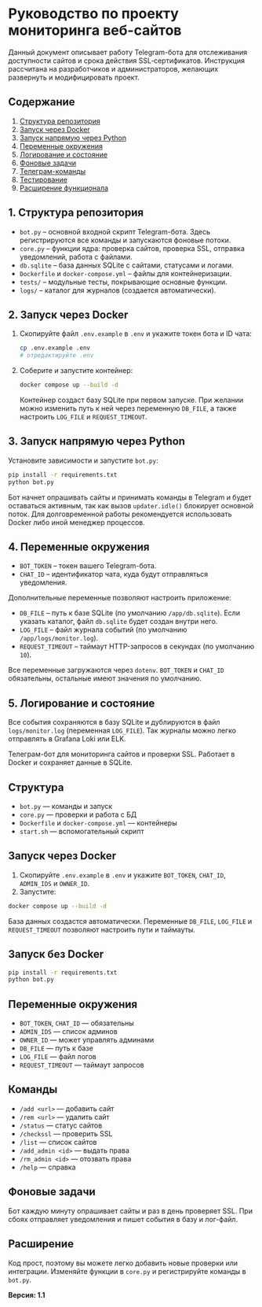 # Руководство по проекту мониторинга веб-сайтов

Данный документ описывает работу Telegram-бота для отслеживания доступности
сайтов и срока действия SSL‑сертификатов. Инструкция рассчитана на разработчиков
и администраторов, желающих развернуть и модифицировать проект.

## Содержание

1. [Структура репозитория](#structure)
2. [Запуск через Docker](#docker)
3. [Запуск напрямую через Python](#python-run)
4. [Переменные окружения](#env)
5. [Логирование и состояние](#logging)
6. [Фоновые задачи](#background)
7. [Телеграм-команды](#commands)
8. [Тестирование](#tests)
9. [Расширение функционала](#extend)

<a name="structure"></a>
## 1. Структура репозитория

- `bot.py` – основной входной скрипт Telegram-бота. Здесь регистрируются все
  команды и запускаются фоновые потоки.
- `core.py` – функции ядра: проверка сайтов, проверка SSL, отправка
  уведомлений, работа с файлами.
- `db.sqlite` – база данных SQLite с сайтами, статусами и логами.
- `Dockerfile` и `docker-compose.yml` – файлы для контейнеризации.
- `tests/` – модульные тесты, покрывающие основные функции.
- `logs/` – каталог для журналов (создается автоматически).

<a name="docker"></a>
## 2. Запуск через Docker

1. Скопируйте файл `.env.example` в `.env` и укажите токен бота и ID чата:
   ```bash
   cp .env.example .env
   # отредактируйте .env
   ```

2. Соберите и запустите контейнер:
   ```bash
   docker compose up --build -d
   ```
    Контейнер создаст базу SQLite при первом запуске. При желании можно изменить
    путь к ней через переменную `DB_FILE`, а также настроить `LOG_FILE` и
    `REQUEST_TIMEOUT`.

<a name="python-run"></a>
## 3. Запуск напрямую через Python

Установите зависимости и запустите `bot.py`:
```bash
pip install -r requirements.txt
python bot.py
```
Бот начнет опрашивать сайты и принимать команды в Telegram и будет оставаться
активным, так как вызов `updater.idle()` блокирует основной поток. Для
долговременной работы рекомендуется использовать Docker либо иной менеджер
процессов.

<a name="env"></a>
## 4. Переменные окружения

- `BOT_TOKEN` – токен вашего Telegram-бота.
- `CHAT_ID` – идентификатор чата, куда будут отправляться уведомления.

Дополнительные переменные позволяют настроить приложение:

- `DB_FILE` – путь к базе SQLite (по умолчанию `/app/db.sqlite`). Если указать
  каталог, файл `db.sqlite` будет создан внутри него.
- `LOG_FILE` – файл журнала событий (по умолчанию `/app/logs/monitor.log`).
- `REQUEST_TIMEOUT` – таймаут HTTP-запросов в секундах (по умолчанию `10`).

Все переменные загружаются через `dotenv`. `BOT_TOKEN` и `CHAT_ID` обязательны,
остальные имеют значения по умолчанию.

<a name="logging"></a>
## 5. Логирование и состояние

Все события сохраняются в базу SQLite и дублируются в файл `logs/monitor.log`
(переменная `LOG_FILE`). Так журналы можно легко отправлять в Grafana Loki или
ELK.

Телеграм-бот для мониторинга сайтов и проверки SSL. Работает в Docker и сохраняет данные в SQLite.

## Структура

- `bot.py` — команды и запуск
- `core.py` — проверки и работа с БД
- `Dockerfile` и `docker-compose.yml` — контейнеры
- `start.sh` — вспомогательный скрипт

## Запуск через Docker

1. Скопируйте `.env.example` в `.env` и укажите `BOT_TOKEN`, `CHAT_ID`, `ADMIN_IDS` и `OWNER_ID`.
2. Запустите:

```bash
docker compose up --build -d
```

База данных создастся автоматически. Переменные `DB_FILE`, `LOG_FILE` и `REQUEST_TIMEOUT` позволяют настроить пути и таймауты.

## Запуск без Docker

```bash
pip install -r requirements.txt
python bot.py
```

## Переменные окружения

- `BOT_TOKEN`, `CHAT_ID` — обязательны
- `ADMIN_IDS` — список админов
- `OWNER_ID` — может управлять админами
- `DB_FILE` — путь к базе
- `LOG_FILE` — файл логов
- `REQUEST_TIMEOUT` — таймаут запросов

## Команды

- `/add <url>` — добавить сайт
- `/rem <url>` — удалить сайт
- `/status` — статус сайтов
- `/checkssl` — проверить SSL
- `/list` — список сайтов
- `/add_admin <id>` — выдать права
- `/rm_admin <id>` — отозвать права
- `/help` — справка

## Фоновые задачи

Бот каждую минуту опрашивает сайты и раз в день проверяет SSL. При сбоях отправляет уведомления и пишет события в базу и лог-файл.

## Расширение

Код прост, поэтому вы можете легко добавить новые проверки или интеграции. Изменяйте функции в `core.py` и регистрируйте команды в `bot.py`.

**Версия: 1.1**
